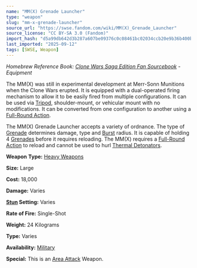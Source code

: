 ```yaml
---
name: "MM(X) Grenade Launcher"
type: "weapon"
slug: "mm-x-grenade-launcher"
source_url: "https://swse.fandom.com/wiki/MM(X)_Grenade_Launcher"
source_license: "CC BY-SA 3.0 (Fandom)"
import_hash: "d5a99db642d3b287a607be09376c0c08461bc02034ccb20e9b36b400b2e30758"
last_imported: "2025-09-12"
tags: [SWSE, Weapon]
---
```

*Homebrew Reference Book: [Clone Wars Saga Edition Fan Sourcebook](https://swse.fandom.com/wiki/Clone_Wars_Saga_Edition_Fan_Sourcebook) - Equipment*

The MM(X) was still in experimental development at Merr-Sonn Munitions when the Clone Wars erupted. It is equipped with a dual-operated firing mechanism to allow it to be easily fired from multiple configurations. It can be used via [Tripod](https://swse.fandom.com/wiki/Tripod), shoulder-mount, or vehicular mount with no modifications. It can be converted from one configuration to another using a [Full-Round Action](https://swse.fandom.com/wiki/Full-Round_Action).

The MM(X) Grenade Launcher accepts a variety of ordnance. The type of [Grenade](https://swse.fandom.com/wiki/Grenade) determines damage, type and [Burst](https://swse.fandom.com/wiki/Burst) radius. It is capable of holding 4 [Grenades](https://swse.fandom.com/wiki/Grenades) before it requires reloading. The MM(X) requires a [Full-Round Action](https://swse.fandom.com/wiki/Full-Round_Action) to reload and cannot be used to hurl [Thermal Detonators](https://swse.fandom.com/wiki/Thermal_Detonators).

**Weapon** **Type:** [Heavy Weapons](https://swse.fandom.com/wiki/Heavy_Weapons)

**Size:** Large

**Cost:** 18,000

**Damage:** Varies

**[Stun](https://swse.fandom.com/wiki/Stun) Setting:** Varies

**Rate of Fire:** Single-Shot

**Weight:** 24 Kilograms

**Type:** Varies

**Availability:** [Military](https://swse.fandom.com/wiki/Military)

**Special:** This is an [Area Attack](https://swse.fandom.com/wiki/Area_Attack) Weapon.